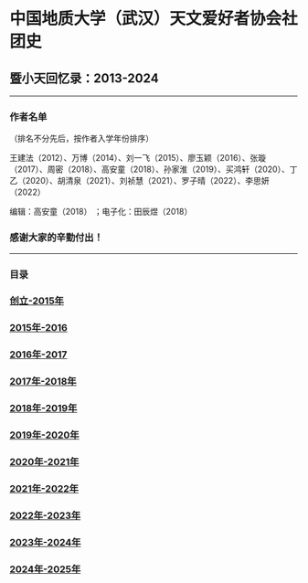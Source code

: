 # 中国地质大学（武汉）天文爱好者协会社团史
## 暨小天回忆录：2013-2024


---
### 作者名单
（排名不分先后，按作者入学年份排序）

王建法（2012）、万博（2014）、刘一飞（2015）、廖玉颖（2016）、张璇（2017）、周密（2018）、高安童（2018）、孙家淮（2019）、买鸿轩（2020）、丁乙（2020）、胡清泉（2021）、刘祯慧（2021）、罗子晴（2022）、李思妍（2022）

编辑：高安童（2018） ；电子化：田辰煜（2018）

### 感谢大家的辛勤付出！

---
### 目录

### [创立-2015年](./ChapterI.md)

### [2015年-2016](./ChapterII.md)

### [2016年-2017](./ChapterIII.md)

### [2017年-2018年](./ChapterIV.md)
             
### [2018年-2019年](./ChapterV.md)
     
### [2019年-2020年](./ChapterVI.md)
       
### [2020年-2021年](./ChapterVII.md)
         
### [2021年-2022年](./ChapterVIII.md)
        
### [2022年-2023年](./ChapterIX.md)
        
### [2023年-2024年](./ChapterX.md)
         
### [2024年-2025年](./ChapterXI.md)
